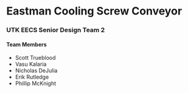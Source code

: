 # Eastman Cooling Screw Conveyor

### UTK EECS Senior Design Team 2


#### Team Members
 * Scott Trueblood
 * Vasu Kalaria
 * Nicholas DeJulia
 * Erik Rutledge
 * Phillip McKnight
